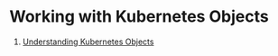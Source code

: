# Working with Kubernetes Objects

1. [Understanding Kubernetes Objects](20310528/understand_k8s_object.md)